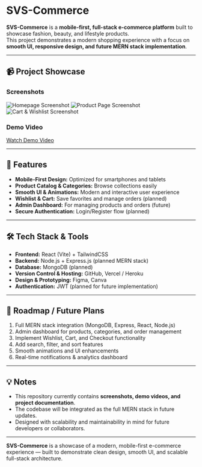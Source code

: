# SVS-Commerce

**SVS-Commerce** is a **mobile-first, full-stack e-commerce platform** built to showcase fashion, beauty, and lifestyle products.  
This project demonstrates a modern shopping experience with a focus on **smooth UI, responsive design, and future MERN stack implementation**.

---

## 📹 Project Showcase

### Screenshots
![Homepage Screenshot](link-to-your-homepage-image)
![Product Page Screenshot](link-to-your-product-page-image)
![Cart & Wishlist Screenshot](link-to-your-cart-image)

### Demo Video
[Watch Demo Video](DemoVideo.mp4)

---

## 🚀 Features

- **Mobile-First Design:** Optimized for smartphones and tablets  
- **Product Catalog & Categories:** Browse collections easily  
- **Smooth UI & Animations:** Modern and interactive user experience  
- **Wishlist & Cart:** Save favorites and manage orders (planned)  
- **Admin Dashboard:** For managing products and orders (future)  
- **Secure Authentication:** Login/Register flow (planned)  

---

## 🛠️ Tech Stack & Tools

- **Frontend:** React (Vite) + TailwindCSS  
- **Backend:** Node.js + Express.js (planned MERN stack)  
- **Database:** MongoDB (planned)  
- **Version Control & Hosting:** GitHub, Vercel / Heroku  
- **Design & Prototyping:** Figma, Canva  
- **Authentication:** JWT (planned for future implementation)  

---

## 🌟 Roadmap / Future Plans

1. Full MERN stack integration (MongoDB, Express, React, Node.js)  
2. Admin dashboard for products, categories, and order management  
3. Implement Wishlist, Cart, and Checkout functionality  
4. Add search, filter, and sort features  
5. Smooth animations and UI enhancements  
6. Real-time notifications & analytics dashboard  

---

## 💡 Notes

- This repository currently contains **screenshots, demo videos, and project documentation**.  
- The codebase will be integrated as the full MERN stack in future updates.  
- Designed with scalability and maintainability in mind for future developers or collaborators.

---

**SVS-Commerce** is a showcase of a modern, mobile-first e-commerce experience — built to demonstrate clean design, smooth UI, and scalable full-stack architecture.
